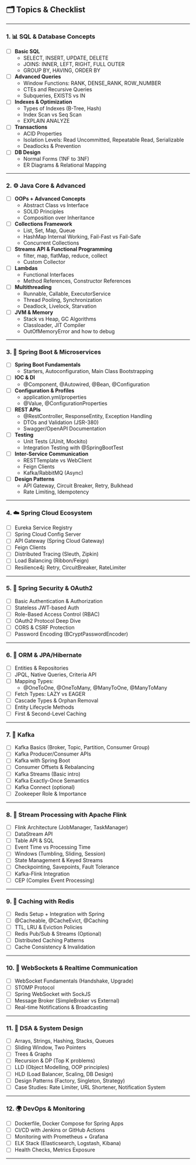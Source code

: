 ## 🗂️ Topics & Checklist

---

### 1. 📊 SQL & Database Concepts
- [ ] **Basic SQL**
  - SELECT, INSERT, UPDATE, DELETE
  - JOINS: INNER, LEFT, RIGHT, FULL OUTER
  - GROUP BY, HAVING, ORDER BY
- [ ] **Advanced Queries**
  - Window Functions: RANK, DENSE_RANK, ROW_NUMBER
  - CTEs and Recursive Queries
  - Subqueries, EXISTS vs IN
- [ ] **Indexes & Optimization**
  - Types of Indexes (B-Tree, Hash)
  - Index Scan vs Seq Scan
  - EXPLAIN ANALYZE
- [ ] **Transactions**
  - ACID Properties
  - Isolation Levels: Read Uncommitted, Repeatable Read, Serializable
  - Deadlocks & Prevention
- [ ] **DB Design**
  - Normal Forms (1NF to 3NF)
  - ER Diagrams & Relational Mapping

---

### 2. ⚙️ Java Core & Advanced
- [ ] **OOPs + Advanced Concepts**
  - Abstract Class vs Interface
  - SOLID Principles
  - Composition over Inheritance
- [ ] **Collections Framework**
  - List, Set, Map, Queue
  - HashMap Internal Working, Fail-Fast vs Fail-Safe
  - Concurrent Collections
- [ ] **Streams API & Functional Programming**
  - filter, map, flatMap, reduce, collect
  - Custom Collector
- [ ] **Lambdas**
  - Functional Interfaces
  - Method References, Constructor References
- [ ] **Multithreading**
  - Runnable, Callable, ExecutorService
  - Thread Pooling, Synchronization
  - Deadlock, Livelock, Starvation
- [ ] **JVM & Memory**
  - Stack vs Heap, GC Algorithms
  - Classloader, JIT Compiler
  - OutOfMemoryError and how to debug

---

### 3. 🧱 Spring Boot & Microservices
- [ ] **Spring Boot Fundamentals**
  - Starters, Autoconfiguration, Main Class Bootstrapping
- [ ] **IOC & DI**
  - @Component, @Autowired, @Bean, @Configuration
- [ ] **Configuration & Profiles**
  - application.yml/properties
  - @Value, @ConfigurationProperties
- [ ] **REST APIs**
  - @RestController, ResponseEntity, Exception Handling
  - DTOs and Validation (JSR-380)
  - Swagger/OpenAPI Documentation
- [ ] **Testing**
  - Unit Tests (JUnit, Mockito)
  - Integration Testing with @SpringBootTest
- [ ] **Inter-Service Communication**
  - RESTTemplate vs WebClient
  - Feign Clients
  - Kafka/RabbitMQ (Async)
- [ ] **Design Patterns**
  - API Gateway, Circuit Breaker, Retry, Bulkhead
  - Rate Limiting, Idempotency

---

### 4. ☁️ Spring Cloud Ecosystem
- [ ] Eureka Service Registry
- [ ] Spring Cloud Config Server
- [ ] API Gateway (Spring Cloud Gateway)
- [ ] Feign Clients
- [ ] Distributed Tracing (Sleuth, Zipkin)
- [ ] Load Balancing (Ribbon/Feign)
- [ ] Resilience4j: Retry, CircuitBreaker, RateLimiter

---

### 5. 🔐 Spring Security & OAuth2
- [ ] Basic Authentication & Authorization
- [ ] Stateless JWT-based Auth
- [ ] Role-Based Access Control (RBAC)
- [ ] OAuth2 Protocol Deep Dive
- [ ] CORS & CSRF Protection
- [ ] Password Encoding (BCryptPasswordEncoder)

---

### 6. 🧬 ORM & JPA/Hibernate
- [ ] Entities & Repositories
- [ ] JPQL, Native Queries, Criteria API
- [ ] Mapping Types:
  - @OneToOne, @OneToMany, @ManyToOne, @ManyToMany
- [ ] Fetch Types: LAZY vs EAGER
- [ ] Cascade Types & Orphan Removal
- [ ] Entity Lifecycle Methods
- [ ] First & Second-Level Caching

---

### 7. 🐍 Kafka
- [ ] Kafka Basics (Broker, Topic, Partition, Consumer Group)
- [ ] Kafka Producer/Consumer APIs
- [ ] Kafka with Spring Boot
- [ ] Consumer Offsets & Rebalancing
- [ ] Kafka Streams (Basic intro)
- [ ] Kafka Exactly-Once Semantics
- [ ] Kafka Connect (optional)
- [ ] Zookeeper Role & Importance

---

### 8. 🌊 Stream Processing with Apache Flink
- [ ] Flink Architecture (JobManager, TaskManager)
- [ ] DataStream API
- [ ] Table API & SQL
- [ ] Event Time vs Processing Time
- [ ] Windows (Tumbling, Sliding, Session)
- [ ] State Management & Keyed Streams
- [ ] Checkpointing, Savepoints, Fault Tolerance
- [ ] Kafka-Flink Integration
- [ ] CEP (Complex Event Processing)

---

### 9. 🚀 Caching with Redis
- [ ] Redis Setup + Integration with Spring
- [ ] @Cacheable, @CacheEvict, @Caching
- [ ] TTL, LRU & Eviction Policies
- [ ] Redis Pub/Sub & Streams (Optional)
- [ ] Distributed Caching Patterns
- [ ] Cache Consistency & Invalidation

---

### 10. 📡 WebSockets & Realtime Communication
- [ ] WebSocket Fundamentals (Handshake, Upgrade)
- [ ] STOMP Protocol
- [ ] Spring WebSocket with SockJS
- [ ] Message Broker (SimpleBroker vs External)
- [ ] Real-time Notifications & Broadcasting

---

### 11. 🧠 DSA & System Design
- [ ] Arrays, Strings, Hashing, Stacks, Queues
- [ ] Sliding Window, Two Pointers
- [ ] Trees & Graphs
- [ ] Recursion & DP (Top K problems)
- [ ] LLD (Object Modelling, OOP principles)
- [ ] HLD (Load Balancer, Scaling, DB Design)
- [ ] Design Patterns (Factory, Singleton, Strategy)
- [ ] Case Studies: Rate Limiter, URL Shortener, Notification System

---

### 12. 🌍 DevOps & Monitoring
- [ ] Dockerfile, Docker Compose for Spring Apps
- [ ] CI/CD with Jenkins or GitHub Actions
- [ ] Monitoring with Prometheus + Grafana
- [ ] ELK Stack (Elasticsearch, Logstash, Kibana)
- [ ] Health Checks, Metrics Exposure

---